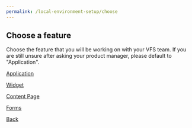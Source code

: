 ```yaml
---
permalink: /local-environment-setup/choose
---
```


## Choose a feature

Choose the feature that you will be working on with your VFS team. If you are still unsure after asking your product manager, please default to "Application".

[Application]()

[Widget](../widgets-staging/introduction/1_START.md)

[Content Page]()

[Forms]()

[Back](./3_TUTORIAL_CHOICE.md)
